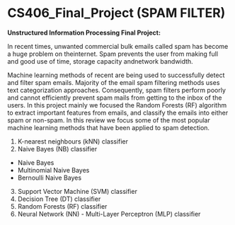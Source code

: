 # CS406_Final_Project (SPAM FILTER)
**Unstructured Information Processing Final Project:**

In recent times, unwanted commercial bulk emails called spam has become a huge problem on theinternet.   Spam  prevents  the  user  from  making  full  and  good  use  of  time,  storage  capacity  andnetwork bandwidth. 

Machine learning methods of recent are being used to successfully detect and filter spam emails. Majority of the email spam filtering methods uses text categorization approaches. Consequently, spam filters perform poorly and cannot efficiently prevent spam mails from getting to the inbox of the users. In this project mainly we focused the Random Forests (RF) algorithm to extract important features from emails, and classify the emails into either spam or non-spam. In this review we focus some of the most popular machine learning methods that have been applied to spam detection.

1. K-nearest neighbours (kNN) classifier
2. Naive Bayes (NB) classifier 
  * Naive Bayes
  * Multinomial Naive Bayes
  * Bernoulli Naive Bayes
3. Support Vector Machine (SVM) classifier
4. Decision Tree (DT) classifier
5. Random Forests (RF) classifier
6. Neural Network (NN) - Multi-Layer Perceptron (MLP) classifier
